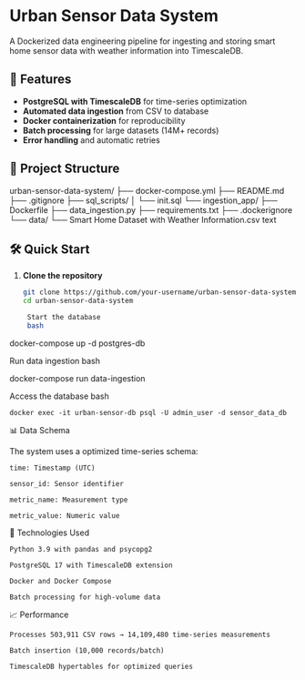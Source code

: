 # Urban Sensor Data System

A Dockerized data engineering pipeline for ingesting and storing smart home sensor data with weather information into TimescaleDB.

## 🚀 Features

- **PostgreSQL with TimescaleDB** for time-series optimization
- **Automated data ingestion** from CSV to database
- **Docker containerization** for reproducibility
- **Batch processing** for large datasets (14M+ records)
- **Error handling** and automatic retries

## 📁 Project Structure

urban-sensor-data-system/
├── docker-compose.yml
├── README.md
├── .gitignore
├── sql_scripts/
│ └── init.sql
└── ingestion_app/
├── Dockerfile
├── data_ingestion.py
├── requirements.txt
├── .dockerignore
└── data/
└── Smart Home Dataset with Weather Information.csv
text


## 🛠️ Quick Start

1. **Clone the repository**
   ```bash
   git clone https://github.com/your-username/urban-sensor-data-system.git
   cd urban-sensor-data-system

    Start the database
    bash

docker-compose up -d postgres-db

Run data ingestion
bash

docker-compose run data-ingestion

Access the database
bash

    docker exec -it urban-sensor-db psql -U admin_user -d sensor_data_db

📊 Data Schema

The system uses a optimized time-series schema:

    time: Timestamp (UTC)

    sensor_id: Sensor identifier

    metric_name: Measurement type

    metric_value: Numeric value

🔧 Technologies Used

    Python 3.9 with pandas and psycopg2

    PostgreSQL 17 with TimescaleDB extension

    Docker and Docker Compose

    Batch processing for high-volume data

📈 Performance

    Processes 503,911 CSV rows → 14,109,480 time-series measurements

    Batch insertion (10,000 records/batch)

    TimescaleDB hypertables for optimized queries
